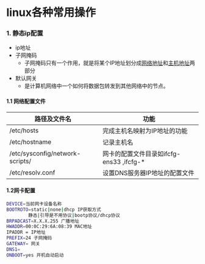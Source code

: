 # linux各种常用操作

### 1. 静态ip配置

* ip地址 
* 子网掩码
  * 子网掩码只有一个作用，就是将某个IP地址划分成[网络地址](https://baike.baidu.com/item/网络地址/9765459)和[主机地址](https://baike.baidu.com/item/主机地址/9765500)两部分
* 默认网关
  * 是计算机网络中一个如何将数据包转发到其他网络中的节点。

#### 1.1 网络配置文件

| 路径及文件名                    | 功能                                          |
| ------------------------------- | --------------------------------------------- |
| /etc/hosts                      | 完成主机名映射为IP地址的功能                  |
| /etc/hostname                   | 记录主机名                                    |
| /etc/sysconfig/network-scripts/ | 网卡的配置文件目录如ifcfg-ens33      ,ifcfg-* |
| /etc/resolv.conf                | 设置DNS服务器IP地址的配置文件                 |

#### 1.2网卡配置

```bash
DEVICE=当前网卡设备名称
BOOTROTO=static|none|dhcp IP获取方式
		静态|引导是不用协议|bootp协议/dhcp协议
BRPADCAST=X.X.X.255 广播地址
HWADDR=00:0C:29:6A:08:39 MAC地址
IPADDR = IP地址
PREFIX=24 子网掩码
GATEWAY= 网关
DNS1= 
ONBOOT=yes 开机自动启动

```

